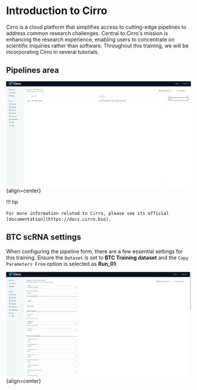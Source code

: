 # Introduction to Cirro

Cirro is a cloud platform that simplifies access to cutting-edge pipelines to address common research challenges. Central to Cirro's mission is enhancing the research experience, enabling users to concentrate on scientific inquiries rather than software. Throughout this training, we will be incorporating Cirro in several tutorials.

## Pipelines area

![Image caption](figures/ciro-interface-step1.png){align=center}


!!! tip

    For more information related to Cirro, please see its official [documentation](https://docs.cirro.bio).

## BTC scRNA settings

When configuring the pipeline form, there are a few essential settings for this training. Ensure the `Dataset` is set to **BTC Training dataset** and the `Copy Parameters From` option is selected as **Run_01**.

![Image caption](figures/ciro-interface-step2.png){align=center}
